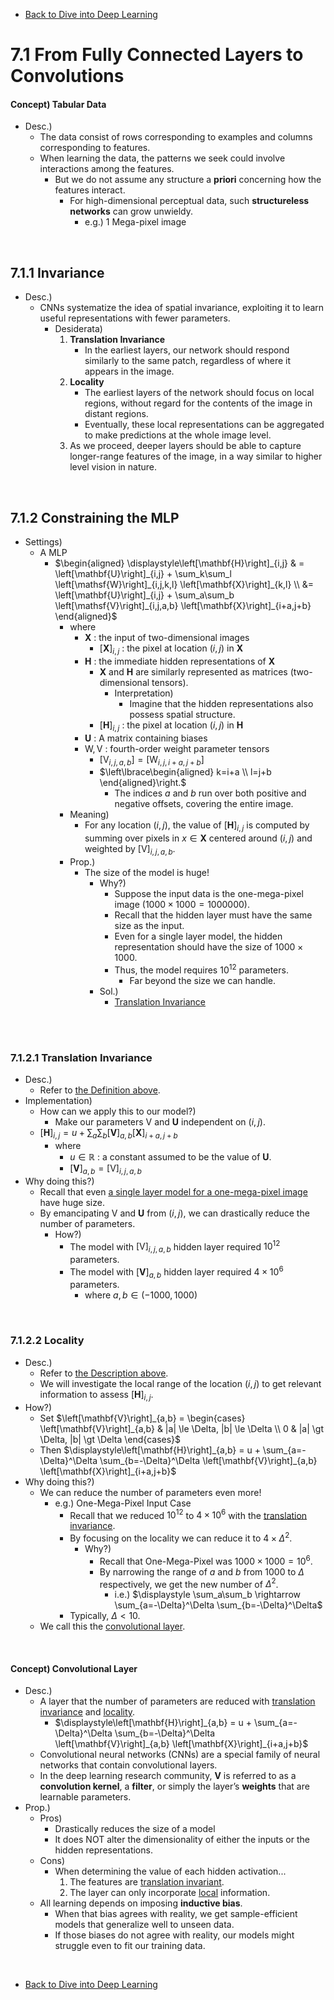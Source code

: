 * [Back to Dive into Deep Learning](../../main.md)

# 7.1 From Fully Connected Layers to Convolutions

#### Concept) Tabular Data
- Desc.)
  - The data consist of rows corresponding to examples and columns corresponding to features.
  - When learning the data, the patterns we seek could involve interactions among the features.
    - But we do not assume any structure a **priori** concerning how the features interact.
      - For high-dimensional perceptual data, such **structureless networks** can grow unwieldy.
        - e.g.) 1 Mega-pixel image

<br>

## 7.1.1 Invariance
- Desc.)
  - CNNs systematize the idea of spatial invariance, exploiting it to learn useful representations with fewer parameters.
    - Desiderata)
      1. **Translation Invariance**
         - In the earliest layers, our network should respond similarly to the same patch, regardless of where it appears in the image. 
      2. **Locality**
         - The earliest layers of the network should focus on local regions, without regard for the contents of the image in distant regions. 
         - Eventually, these local representations can be aggregated to make predictions at the whole image level.
      3. As we proceed, deeper layers should be able to capture longer-range features of the image, in a way similar to higher level vision in nature.

<br>

## 7.1.2 Constraining the MLP
- Settings)
  - A MLP
    - $`\begin{aligned}
        \displaystyle\left[\mathbf{H}\right]_{i,j} & = \left[\mathbf{U}\right]_{i,j} + \sum_k\sum_l \left[\mathsf{W}\right]_{i,j,k,l} \left[\mathbf{X}\right]_{k,l} \\
         &= \left[\mathbf{U}\right]_{i,j} + \sum_a\sum_b \left[\mathsf{V}\right]_{i,j,a,b} \left[\mathbf{X}\right]_{i+a,j+b}
      \end{aligned}`$
      - where
        - $\mathbf{X}$ : the input of two-dimensional images
          - $\left[\mathbf{X}\right]_{i,j}$ : the pixel at location $(i,j)$ in $\mathbf{X}$
        - $\mathbf{H}$ : the immediate hidden representations of $\mathbf{X}$
          - $\mathbf{X}$ and $\mathbf{H}$ are similarly represented as matrices (two-dimensional tensors).
            - Interpretation)
              - Imagine that the hidden representations also possess spatial structure.
          - $\left[\mathbf{H}\right]_{i,j}$ : the pixel at location $(i,j)$ in $\mathbf{H}$
        - $\mathbf{U}$ : A matrix containing biases
        - $`\mathsf{W, V}`$ : fourth-order weight parameter tensors
          - $`\left[\mathsf{V}_{i,j,a,b}\right] = \left[\mathsf{W}_{i,j,i+a,j+b}\right]`$ 
          - $`\left\lbrace\begin{aligned}
             k=i+a \\ l=j+b 
          \end{aligned}\right.`$
            - The indices $a$ and $b$ run over both positive and negative offsets, covering the entire image.
      - Meaning)
        - For any location $(i,j)$, the value of $\left[\mathbf{H}\right]_{i,j}$ is computed by summing over pixels in $x\in\mathbf{X}$ centered around $(i,j)$ and weighted by $\left[\mathsf{V}\right]_{i,j,a,b}$.
      - Prop.)
        - The size of the model is huge!
          - Why?)
            - Suppose the input data is the one-mega-pixel image $(1000 \times 1000 = 1000000)$.
            - Recall that the hidden layer must have the same size as the input.
            - Even for a single layer model, the hidden representation should have the size of $1000 \times 1000$.
            - Thus, the model requires $10^{12}$ parameters.
              - Far beyond the size we can handle.
          - Sol.)
            - [Translation Invariance](#7121-translation-invariance)


<br><br>

### 7.1.2.1 Translation Invariance
- Desc.)
  - Refer to [the Definition above](#711-invariance).
- Implementation)
  - How can we apply this to our model?)
    - Make our parameters $\mathsf{V}$ and $\mathbf{U}$ independent on $(i,j)$.
  - $`\displaystyle \left[\mathbf{H}\right]_{i,j} = u + \sum_a\sum_b \left[\mathbf{V}\right]_{a,b} \left[\mathbf{X}\right]_{i+a,j+b}`$
    - where
      - $u\in \mathbb{R}$ : a constant assumed to be the value of $\mathbf{U}$.
      - $\left[\mathbf{V}\right]_{a,b} = \left[\mathsf{V}\right]_{i,j,a,b}$
- Why doing this?)
  - Recall that even [a single layer model for a one-mega-pixel image](#712-constraining-the-mlp) have huge size.
  - By emancipating $\mathsf{V}$ and $\mathbf{U}$ from $(i,j)$, we can drastically reduce the number of parameters.
    - How?)
      - The model with $`\left[\mathsf{V}\right]_{i,j,a,b}`$ hidden layer required $10^{12}$ parameters.
      - The model with $`\left[\mathbf{V}\right]_{a,b}`$ hidden layer required $4\times 10^{6}$ parameters.
        - where $a,b \in (-1000,1000)$

<br>

### 7.1.2.2 Locality
- Desc.)
  - Refer to [the Description above](#711-invariance).
  - We will investigate the local range of the location $(i,j)$ to get relevant information to assess $\left[\mathbf{H}\right]_{i,j}$.
- How?)
  - Set $`\left[\mathbf{V}\right]_{a,b} = \begin{cases}
    \left[\mathbf{V}\right]_{a,b} & |a| \le \Delta, |b| \le \Delta \\
    0 & |a| \gt \Delta, |b| \gt \Delta
  \end{cases}`$
  - Then $`\displaystyle\left[\mathbf{H}\right]_{a,b} = u + \sum_{a=-\Delta}^\Delta \sum_{b=-\Delta}^\Delta \left[\mathbf{V}\right]_{a,b} \left[\mathbf{X}\right]_{i+a,j+b}`$
- Why doing this?)
  - We can reduce the number of parameters even more!
    - e.g.) One-Mega-Pixel Input Case
      - Recall that we reduced $10^{12}$ to $4\times 10^{6}$ with the [translation invariance](#7121-translation-invariance).
      - By focusing on the locality we can reduce it to $4 \times \Delta^2$.
        - Why?)
          - Recall that One-Mega-Pixel was $1000 \times 1000 = 10^6$.
          - By narrowing the range of $a$ and $b$ from $1000$ to $\Delta$ respectively, we get the new number of $\Delta^2$.
            - i.e.) $`\displaystyle \sum_a\sum_b \rightarrow \sum_{a=-\Delta}^\Delta \sum_{b=-\Delta}^\Delta`$
      - Typically, $\Delta \lt 10$.
  - We call this the [convolutional layer](#concept-convolutional-layer).

<br>

#### Concept) Convolutional Layer
- Desc.)
  - A layer that the number of parameters are reduced with [translation invariance](#7121-translation-invariance) and [locality](#7122-locality).
    - $`\displaystyle\left[\mathbf{H}\right]_{a,b} = u + \sum_{a=-\Delta}^\Delta \sum_{b=-\Delta}^\Delta \left[\mathbf{V}\right]_{a,b} \left[\mathbf{X}\right]_{i+a,j+b}`$
  - Convolutional neural networks (CNNs) are a special family of neural networks that contain convolutional layers.
  - In the deep learning research community, $\mathbf{V}$ is referred to as a **convolution kernel**, a **filter**, or simply the layer’s **weights** that are learnable parameters.
- Prop.)
  - Pros)
    - Drastically reduces the size of a model
    - It does NOT alter the dimensionality of either the inputs or the hidden representations.
  - Cons)
    - When determining the value of each hidden activation...
      1. The features are [translation invariant](#7121-translation-invariance).
      2. The layer can only incorporate [local](#7122-locality) information.
  - All learning depends on imposing **inductive bias**.
    - When that bias agrees with reality, we get sample-efficient models that generalize well to unseen data.
    - If those biases do not agree with reality, our models might struggle even to fit our training data.



<br>

* [Back to Dive into Deep Learning](../../main.md)